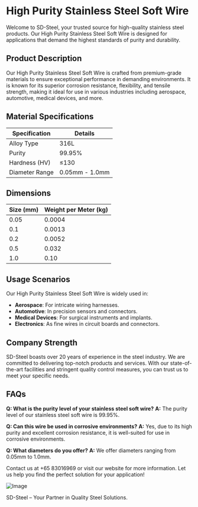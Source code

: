 # High Purity Stainless Steel Soft Wire

Welcome to SD-Steel, your trusted source for high-quality stainless steel products. Our High Purity Stainless Steel Soft Wire is designed for applications that demand the highest standards of purity and durability.

## Product Description
Our High Purity Stainless Steel Soft Wire is crafted from premium-grade materials to ensure exceptional performance in demanding environments. It is known for its superior corrosion resistance, flexibility, and tensile strength, making it ideal for use in various industries including aerospace, automotive, medical devices, and more.

## Material Specifications
| Specification | Details |
|---------------|---------|
| Alloy Type     | 316L    |
| Purity         | 99.95%  |
| Hardness (HV)  | ≤130    |
| Diameter Range | 0.05mm - 1.0mm |

## Dimensions
| Size (mm) | Weight per Meter (kg) |
|-----------|-----------------------|
| 0.05      | 0.0004                |
| 0.1       | 0.0013                |
| 0.2       | 0.0052                |
| 0.5       | 0.032                 |
| 1.0       | 0.10                  |

## Usage Scenarios
Our High Purity Stainless Steel Soft Wire is widely used in:
- **Aerospace**: For intricate wiring harnesses.
- **Automotive**: In precision sensors and connectors.
- **Medical Devices**: For surgical instruments and implants.
- **Electronics**: As fine wires in circuit boards and connectors.

## Company Strength
SD-Steel boasts over 20 years of experience in the steel industry. We are committed to delivering top-notch products and services. With our state-of-the-art facilities and stringent quality control measures, you can trust us to meet your specific needs.

## FAQs
**Q: What is the purity level of your stainless steel soft wire?**
**A:** The purity level of our stainless steel soft wire is 99.95%.

**Q: Can this wire be used in corrosive environments?**
**A:** Yes, due to its high purity and excellent corrosion resistance, it is well-suited for use in corrosive environments.

**Q: What diameters do you offer?**
**A:** We offer diameters ranging from 0.05mm to 1.0mm.

Contact us at +65 83016969 or visit our website for more information. Let us help you find the perfect solution for your application!

![Image](https://github.com/user-attachments/assets/2567258e-e124-4816-932d-1809bd27ef0b)

SD-Steel – Your Partner in Quality Steel Solutions.